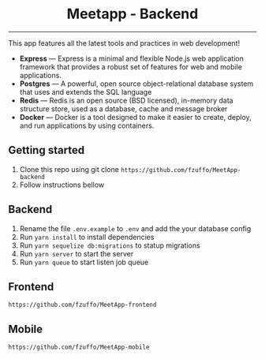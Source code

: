 <h1 align="center">

<br>
Meetapp - Backend
</h1>


<hr />

This app features all the latest tools and practices in web development!

- **Express** — Express is a minimal and flexible Node.js web application framework that provides a robust set of features for web and mobile applications.
- **Postgres** — A powerful, open source object-relational database system that uses and extends the SQL language
- **Redis** — Redis is an open source (BSD licensed), in-memory data structure store, used as a database, cache and message broker
- **Docker** — Docker is a tool designed to make it easier to create, deploy, and run applications by using containers.

## Getting started

1. Clone this repo using git clone `https://github.com/fzuffo/MeetApp-backend`
2. Follow instructions bellow

## Backend

1. Rename the file `.env.example` to `.env` and add the your database config
2. Run `yarn install` to install dependencies
3. Run `yarn sequelize db:migrations` to statup migrations
4. Run `yarn server` to start the server
5. Run `yarn queue` to start listen job queue

## Frontend
`https://github.com/fzuffo/MeetApp-frontend`

## Mobile
`https://github.com/fzuffo/MeetApp-mobile`
